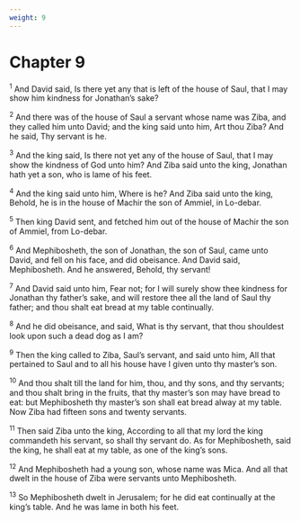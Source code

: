 ```yaml
---
weight: 9
---
```


# Chapter 9

<sup>1</sup> And David said, Is there yet any that is left of the house of Saul, that I may show him kindness for Jonathan’s sake? 

<sup>2</sup> And there was of the house of Saul a servant whose name was Ziba, and they called him unto David; and the king said unto him, Art thou Ziba? And he said, Thy servant is he. 

<sup>3</sup> And the king said, Is there not yet any of the house of Saul, that I may show the kindness of God unto him? And Ziba said unto the king, Jonathan hath yet a son, who is lame of his feet. 

<sup>4</sup> And the king said unto him, Where is he? And Ziba said unto the king, Behold, he is in the house of Machir the son of Ammiel, in Lo-debar. 

<sup>5</sup> Then king David sent, and fetched him out of the house of Machir the son of Ammiel, from Lo-debar. 

<sup>6</sup> And Mephibosheth, the son of Jonathan, the son of Saul, came unto David, and fell on his face, and did obeisance. And David said, Mephibosheth. And he answered, Behold, thy servant! 

<sup>7</sup> And David said unto him, Fear not; for I will surely show thee kindness for Jonathan thy father’s sake, and will restore thee all the land of Saul thy father; and thou shalt eat bread at my table continually. 

<sup>8</sup> And he did obeisance, and said, What is thy servant, that thou shouldest look upon such a dead dog as I am? 

<sup>9</sup> Then the king called to Ziba, Saul’s servant, and said unto him, All that pertained to Saul and to all his house have I given unto thy master’s son. 

<sup>10</sup> And thou shalt till the land for him, thou, and thy sons, and thy servants; and thou shalt bring in the fruits, that thy master’s son may have bread to eat: but Mephibosheth thy master’s son shall eat bread alway at my table. Now Ziba had fifteen sons and twenty servants. 

<sup>11</sup> Then said Ziba unto the king, According to all that my lord the king commandeth his servant, so shall thy servant do. As for Mephibosheth, said the king, he shall eat at my table, as one of the king’s sons. 

<sup>12</sup> And Mephibosheth had a young son, whose name was Mica. And all that dwelt in the house of Ziba were servants unto Mephibosheth. 

<sup>13</sup> So Mephibosheth dwelt in Jerusalem; for he did eat continually at the king’s table. And he was lame in both his feet. 


